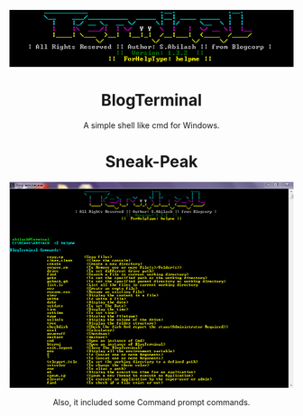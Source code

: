 <div align="center">

![alt BlogTerminal-Banner](https://github.com/ATOMMAX-2001/BlogTerminal/blob/main/BlogTerminalScreenShot/BlogTerminalbanner.PNG)
<div>

# BlogTerminal
A simple shell like cmd for Windows.

# Sneak-Peak
![alt BlogTerminal-Banner](https://github.com/ATOMMAX-2001/BlogTerminal/blob/main/BlogTerminalScreenShot/BlogTerminalcommands.PNG)

Also, it included some Command prompt commands.

